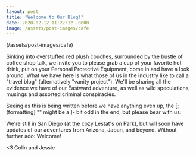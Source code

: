 ```yaml
---
layout: post
title: "Welcome to Our Blog!"
date: 2020-02-12 11:22:12 -0800
image: /assets/post-images/cafe
---
```


(/assets/post-images/cafe)

Sinking into overstuffed red plush couches, surrounded by the bustle of coffee shop talk, we invite you to please grab a cup of your favorite hot drink, put on your Personal Protective Equipment, come in and have a look around. What we have here is what those of us in the industry like to call a "travel blog" (alternatively "vanity project"). We'll be sharing all the evidence we have of our Eastward adventure, as well as wild speculations, musings and assorted criminal conspiracies.

Seeing as this is being written before we have anything even up, the [;(formatting] "" might be a ]- bit odd in the end, but please bear with us.

We're still in San Diego (at the cozy Lestat's on Park), but will soon have updates of our adventures from Arizona, Japan, and beyond. Without further ado: Welcome!

<3 
Colin and Jessie